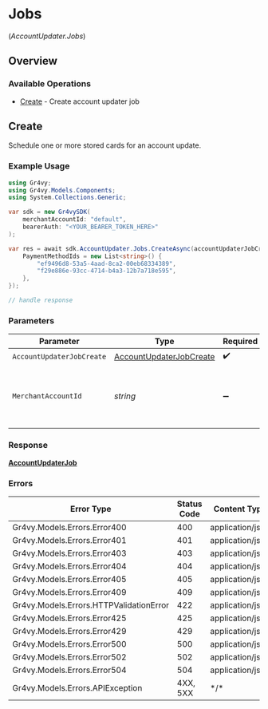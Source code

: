 # Jobs
(*AccountUpdater.Jobs*)

## Overview

### Available Operations

* [Create](#create) - Create account updater job

## Create

Schedule one or more stored cards for an account update.

### Example Usage

```csharp
using Gr4vy;
using Gr4vy.Models.Components;
using System.Collections.Generic;

var sdk = new Gr4vySDK(
    merchantAccountId: "default",
    bearerAuth: "<YOUR_BEARER_TOKEN_HERE>"
);

var res = await sdk.AccountUpdater.Jobs.CreateAsync(accountUpdaterJobCreate: new AccountUpdaterJobCreate() {
    PaymentMethodIds = new List<string>() {
        "ef9496d8-53a5-4aad-8ca2-00eb68334389",
        "f29e886e-93cc-4714-b4a3-12b7a718e595",
    },
});

// handle response
```

### Parameters

| Parameter                                                                     | Type                                                                          | Required                                                                      | Description                                                                   | Example                                                                       |
| ----------------------------------------------------------------------------- | ----------------------------------------------------------------------------- | ----------------------------------------------------------------------------- | ----------------------------------------------------------------------------- | ----------------------------------------------------------------------------- |
| `AccountUpdaterJobCreate`                                                     | [AccountUpdaterJobCreate](../../Models/Components/AccountUpdaterJobCreate.md) | :heavy_check_mark:                                                            | N/A                                                                           |                                                                               |
| `MerchantAccountId`                                                           | *string*                                                                      | :heavy_minus_sign:                                                            | The ID of the merchant account to use for this request.                       | default                                                                       |

### Response

**[AccountUpdaterJob](../../Models/Components/AccountUpdaterJob.md)**

### Errors

| Error Type                              | Status Code                             | Content Type                            |
| --------------------------------------- | --------------------------------------- | --------------------------------------- |
| Gr4vy.Models.Errors.Error400            | 400                                     | application/json                        |
| Gr4vy.Models.Errors.Error401            | 401                                     | application/json                        |
| Gr4vy.Models.Errors.Error403            | 403                                     | application/json                        |
| Gr4vy.Models.Errors.Error404            | 404                                     | application/json                        |
| Gr4vy.Models.Errors.Error405            | 405                                     | application/json                        |
| Gr4vy.Models.Errors.Error409            | 409                                     | application/json                        |
| Gr4vy.Models.Errors.HTTPValidationError | 422                                     | application/json                        |
| Gr4vy.Models.Errors.Error425            | 425                                     | application/json                        |
| Gr4vy.Models.Errors.Error429            | 429                                     | application/json                        |
| Gr4vy.Models.Errors.Error500            | 500                                     | application/json                        |
| Gr4vy.Models.Errors.Error502            | 502                                     | application/json                        |
| Gr4vy.Models.Errors.Error504            | 504                                     | application/json                        |
| Gr4vy.Models.Errors.APIException        | 4XX, 5XX                                | \*/\*                                   |